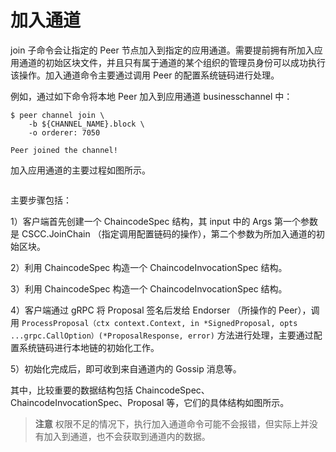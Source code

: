 # 加入通道

join 子命令会让指定的 Peer 节点加入到指定的应用通道。需要提前拥有所加入应用通道的初始区块文件，并且只有属于通道的某个组织的管理员身份可以成功执行该操作。加入通道命令主要通过调用 Peer 的配置系统链码进行处理。

例如，通过如下命令将本地 Peer 加入到应用通道 businesschannel 中：

```
$ peer channel join \
    -b ${CHANNEL_NAME}.block \
    -o orderer: 7050

Peer joined the channel!
```

加入应用通道的主要过程如图所示。

![]()

主要步骤包括：

1）客户端首先创建一个 ChaincodeSpec 结构，其 input 中的 Args 第一个参数是 CSCC.JoinChain （指定调用配置链码的操作），第二个参数为所加入通道的初始区块。

2）利用 ChaincodeSpec 构造一个 ChaincodeInvocationSpec 结构。

3）利用 ChaincodeSpec 构造一个 ChaincodeInvocationSpec 结构。

4）客户端通过 gRPC 将 Proposal 签名后发给 Endorser （所操作的 Peer），调用 `ProcessProposal（ctx context.Context, in *SignedProposal, opts ...grpc.CallOption）(*ProposalResponse, error)` 方法进行处理，主要通过配置系统链码进行本地链的初始化工作。

5）初始化完成后，即可收到来自通道内的 Gossip 消息等。

其中，比较重要的数据结构包括 ChaincodeSpec、ChaincodeInvocationSpec、Proposal 等，它们的具体结构如图所示。

> **注意** 权限不足的情况下，执行加入通道命令可能不会报错，但实际上并没有加入到通道，也不会获取到通道内的数据。



